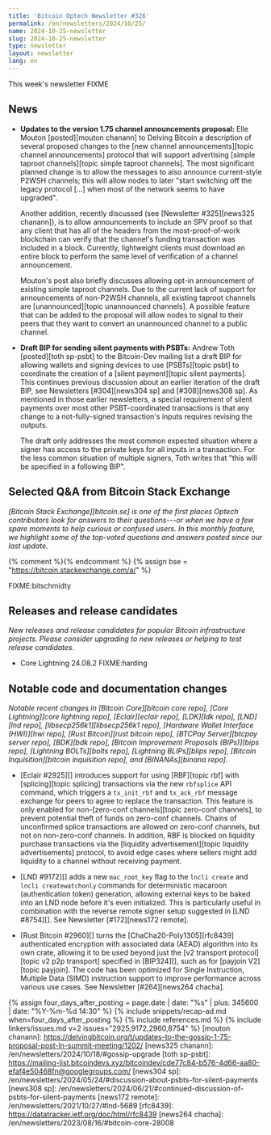 ```yaml
---
title: 'Bitcoin Optech Newsletter #326'
permalink: /en/newsletters/2024/10/25/
name: 2024-10-25-newsletter
slug: 2024-10-25-newsletter
type: newsletter
layout: newsletter
lang: en
---
```

This week's newsletter FIXME

## News

- **Updates to the version 1.75 channel announcements proposal:** Elle
  Mouton [posted][mouton chanann] to Delving Bitcoin a description of
  several proposed changes to the [new channel announcements][topic
  channel announcements] protocol that will support advertising [simple
  taproot channels][topic simple taproot channels].  The most
  significant planned change is to allow the messages to also announce
  current-style P2WSH channels; this will allow nodes to later "start
  switching off the legacy protocol [...] when most of the network seems
  to have upgraded".

  Another addition, recently discussed (see [Newsletter #325][news325
  chanann]), is to allow announcements to include an SPV proof so that
  any client that has all of the headers from the most-proof-of-work
  blockchain can verify that the channel's funding transaction was
  included in a block.  Currently, lightweight clients must download an
  entire block to perform the same level of verification of a channel
  announcement.

  Mouton's post also briefly discusses allowing opt-in announcement of
  existing simple taproot channels.  Due to the current lack of support
  for announcements of non-P2WSH channels, all existing taproot channels
  are [unannounced][topic unannounced channels].  A possible feature
  that can be added to the proposal will allow nodes to signal to their
  peers that they want to convert an unannounced channel to a public
  channel.

- **Draft BIP for sending silent payments with PSBTs:** Andrew Toth
  [posted][toth sp-psbt] to the Bitcoin-Dev mailing list a draft BIP for
  allowing wallets and signing devices to use [PSBTs][topic psbt] to
  coordinate the creation of a [silent payment][topic silent payments].
  This continues previous discussion about an earlier iteration of the
  draft BIP, see Newsletters [#304][news304 sp] and [#308][news308 sp].
  As mentioned in those earlier newsletters, a special requirement of
  silent payments over most other PSBT-coordinated transactions is that
  any change to a not-fully-signed transaction's inputs requires
  revising the outputs.

  The draft only addresses the most common expected situation where a
  signer has access to the private keys for all inputs in a transaction.
  For the less common situation of multiple signers, Toth writes that
  "this will be specified in a following BIP".

## Selected Q&A from Bitcoin Stack Exchange

*[Bitcoin Stack Exchange][bitcoin.se] is one of the first places Optech
contributors look for answers to their questions---or when we have a
few spare moments to help curious or confused users.  In
this monthly feature, we highlight some of the top-voted questions and
answers posted since our last update.*

{% comment %}<!-- https://bitcoin.stackexchange.com/search?tab=votes&q=created%3a1m..%20is%3aanswer -->{% endcomment %}
{% assign bse = "https://bitcoin.stackexchange.com/a/" %}

FIXME:bitschmidty

## Releases and release candidates

*New releases and release candidates for popular Bitcoin infrastructure
projects.  Please consider upgrading to new releases or helping to test
release candidates.*

- Core Lightning 24.08.2 FIXME:harding

## Notable code and documentation changes

_Notable recent changes in [Bitcoin Core][bitcoin core repo], [Core
Lightning][core lightning repo], [Eclair][eclair repo], [LDK][ldk repo],
[LND][lnd repo], [libsecp256k1][libsecp256k1 repo], [Hardware Wallet
Interface (HWI)][hwi repo], [Rust Bitcoin][rust bitcoin repo], [BTCPay
Server][btcpay server repo], [BDK][bdk repo], [Bitcoin Improvement
Proposals (BIPs)][bips repo], [Lightning BOLTs][bolts repo],
[Lightning BLIPs][blips repo], [Bitcoin Inquisition][bitcoin inquisition
repo], and [BINANAs][binana repo]._

- [Eclair #2925][] introduces support for using [RBF][topic rbf] with
  [splicing][topic splicing] transactions via the new `rbfsplice` API command,
  which triggers a `tx_init_rbf` and `tx_ack_rbf` message exchange for peers to
  agree to replace the transaction. This feature is only enabled for
  non-[zero-conf channels][topic zero-conf channels], to prevent potential theft
  of funds on zero-conf channels. Chains of unconfirmed splice transactions are
  allowed on zero-conf channels, but not on non-zero-conf channels. In addition,
  RBF is blocked on liquidity purchase transactions via the [liquidity
  advertisement][topic liquidity advertisements] protocol, to avoid edge cases
  where sellers might add liquidity to a channel without receiving payment.

- [LND #9172][] adds a new `mac_root_key` flag to the `lncli create` and `lncli
  createwatchonly` commands for deterministic macaroon (authentication token)
  generation, allowing external keys to be baked into an LND node before it's
  even initialized. This is particularly useful in combination with the reverse
  remote signer setup suggested in [LND #8754][]. See Newsletter [#172][news172
  remote].

- [Rust Bitcoin #2960][] turns the [ChaCha20-Poly1305][rfc8439] authenticated
  encryption with associated data (AEAD) algorithm into its own crate, allowing
  it to be used beyond just the [v2 transport protocol][topic v2 p2p transport]
  specified in [BIP324][], such as for [payjoin V2][topic payjoin]. The code has
  been optimized for Single Instruction, Multiple Data (SIMD) instruction
  support to improve performance across various use cases. See Newsletter
  [#264][news264 chacha].

{% assign four_days_after_posting = page.date | date: "%s" | plus: 345600 | date: "%Y-%m-%d 14:30" %}
{% include snippets/recap-ad.md when=four_days_after_posting %}
{% include references.md %}
{% include linkers/issues.md v=2 issues="2925,9172,2960,8754" %}
[mouton chanann]: https://delvingbitcoin.org/t/updates-to-the-gossip-1-75-proposal-post-ln-summit-meeting/1202/
[news325 chanann]: /en/newsletters/2024/10/18/#gossip-upgrade
[toth sp-psbt]: https://mailing-list.bitcoindevs.xyz/bitcoindev/cde77c84-b576-4d66-aa80-efaf4e50468fn@googlegroups.com/
[news304 sp]: /en/newsletters/2024/05/24/#discussion-about-psbts-for-silent-payments
[news308 sp]: /en/newsletters/2024/06/21/#continued-discussion-of-psbts-for-silent-payments
[news172 remote]: /en/newsletters/2021/10/27/#lnd-5689
[rfc8439]: https://datatracker.ietf.org/doc/html/rfc8439
[news264 chacha]: /en/newsletters/2023/08/16/#bitcoin-core-28008